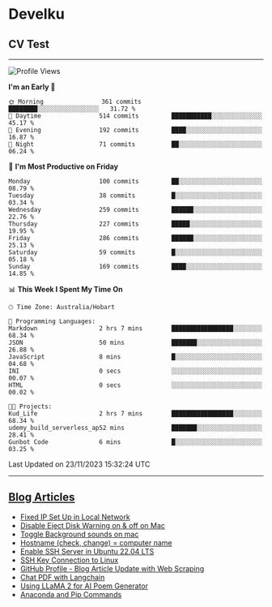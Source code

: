 <h1> Develku </h1>

<h2>CV Test</h2>

---

<!--START_SECTION:waka-->
![Profile Views](http://img.shields.io/badge/Profile%20Views-285-blue)

**I'm an Early 🐤** 

```text
🌞 Morning                361 commits         ████████░░░░░░░░░░░░░░░░░   31.72 % 
🌆 Daytime                514 commits         ███████████░░░░░░░░░░░░░░   45.17 % 
🌃 Evening                192 commits         ████░░░░░░░░░░░░░░░░░░░░░   16.87 % 
🌙 Night                  71 commits          ██░░░░░░░░░░░░░░░░░░░░░░░   06.24 % 
```
📅 **I'm Most Productive on Friday** 

```text
Monday                   100 commits         ██░░░░░░░░░░░░░░░░░░░░░░░   08.79 % 
Tuesday                  38 commits          █░░░░░░░░░░░░░░░░░░░░░░░░   03.34 % 
Wednesday                259 commits         ██████░░░░░░░░░░░░░░░░░░░   22.76 % 
Thursday                 227 commits         █████░░░░░░░░░░░░░░░░░░░░   19.95 % 
Friday                   286 commits         ██████░░░░░░░░░░░░░░░░░░░   25.13 % 
Saturday                 59 commits          █░░░░░░░░░░░░░░░░░░░░░░░░   05.18 % 
Sunday                   169 commits         ████░░░░░░░░░░░░░░░░░░░░░   14.85 % 
```


📊 **This Week I Spent My Time On** 

```text
🕑︎ Time Zone: Australia/Hobart

💬 Programming Languages: 
Markdown                 2 hrs 7 mins        █████████████████░░░░░░░░   68.34 % 
JSON                     50 mins             ███████░░░░░░░░░░░░░░░░░░   26.88 % 
JavaScript               8 mins              █░░░░░░░░░░░░░░░░░░░░░░░░   04.68 % 
INI                      0 secs              ░░░░░░░░░░░░░░░░░░░░░░░░░   00.07 % 
HTML                     0 secs              ░░░░░░░░░░░░░░░░░░░░░░░░░   00.02 % 

🐱‍💻 Projects: 
Kud_Life                 2 hrs 7 mins        █████████████████░░░░░░░░   68.34 % 
udemy_build_serverless_ap52 mins             ███████░░░░░░░░░░░░░░░░░░   28.41 % 
Gunbot Code              6 mins              █░░░░░░░░░░░░░░░░░░░░░░░░   03.25 % 
```


 Last Updated on 23/11/2023 15:32:24 UTC
<!--END_SECTION:waka-->

---

## [Blog Articles](https://my-digital-garden-green-seven.vercel.app/)

<!--START_SECTION:blog-->
- [Fixed IP Set Up in Local Network](https://my-digital-garden-green-seven.vercel.app/3-resource/ubuntu-linux/fixed-ip-set-up-in-local-network/)
- [Disable Eject Disk Warning on & off on Mac](https://my-digital-garden-green-seven.vercel.app/3-resource/mac-tips/disable-eject-disk-warning-on-and-off-on-mac/)
- [Toggle Background sounds on mac](https://my-digital-garden-green-seven.vercel.app/3-resource/mac-tips/toggle-background-sounds-on-mac/)
- [Hostname (check, change) = computer name](https://my-digital-garden-green-seven.vercel.app/3-resource/ubuntu-linux/hostname-check-change-computer-name/)
- [Enable SSH Server in Ubuntu 22.04 LTS](https://my-digital-garden-green-seven.vercel.app/3-resource/ubuntu-linux/enable-ssh-server-in-ubuntu-22-04-lts/)
- [SSH Key Connection to Linux](https://my-digital-garden-green-seven.vercel.app/3-resource/ubuntu-linux/ssh-key-connection-to-linux/)
- [GitHub Profile - Blog Article Update with Web Scraping](https://my-digital-garden-green-seven.vercel.app/3-resource/git-hub-related/git-hub-profile-blog-article-update-with-web-scraping/)
- [Chat PDF with Langchain](https://my-digital-garden-green-seven.vercel.app/1-project/solution-architect/personal-projects/langchain/chat-pdf-with-langchain/)
- [Using LLaMA 2 for AI Poem Generator](https://my-digital-garden-green-seven.vercel.app/1-project/solution-architect/personal-projects/langchain/using-l-la-ma-2-for-ai-poem-generator/)
- [Anaconda and Pip Commands](https://my-digital-garden-green-seven.vercel.app/3-resource/mac-tips/anaconda-and-pip-commands/)
<!--END_SECTION:blog-->
